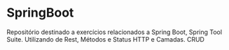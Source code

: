 # SpringBoot
Repositório destinado a exercícios relacionados a Spring Boot, Spring Tool Suite. Utilizando de  Rest, Métodos e Status HTTP e Camadas. CRUD
